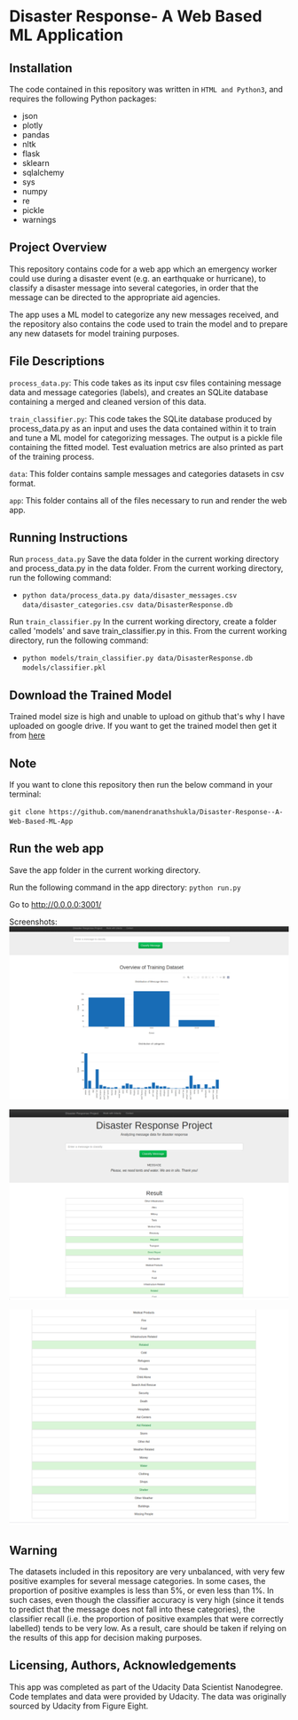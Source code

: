 # Disaster Response- A Web Based ML Application
## Installation
The code contained in this repository was written in `HTML and Python3`, and requires the following Python packages: 
 - json 
 - plotly 
 - pandas 
 - nltk 
 - flask 
 - sklearn 
 - sqlalchemy 
 - sys 
 - numpy 
 - re 
 - pickle 
 - warnings

## Project Overview
This repository contains code for a web app which an emergency worker could use during a disaster event (e.g. an earthquake or hurricane), to classify a disaster message into several categories, in order that the message can be directed to the appropriate aid agencies.

The app uses a ML model to categorize any new messages received, and the repository also contains the code used to train the model and to prepare any new datasets for model training purposes.

## File Descriptions

`process_data.py`: This code takes as its input csv files containing message data and message categories (labels), and creates an SQLite database containing a merged and cleaned version of this data.

`train_classifier.py`: This code takes the SQLite database produced by process_data.py as an input and uses the data contained within it to train and tune a ML model for categorizing messages. The output is a pickle file containing the fitted model. Test evaluation metrics are also printed as part of the training process.

`data`: This folder contains sample messages and categories datasets in csv format.

`app`: This folder contains all of the files necessary to run and render the web app.

## Running Instructions

Run `process_data.py`
Save the data folder in the current working directory and process_data.py in the data folder.
From the current working directory, run the following command: 
- `python data/process_data.py data/disaster_messages.csv data/disaster_categories.csv data/DisasterResponse.db`

Run `train_classifier.py`
In the current working directory, create a folder called 'models' and save train_classifier.py in this.
From the current working directory, run the following command:
- `python models/train_classifier.py data/DisasterResponse.db models/classifier.pkl`

## Download the Trained Model
Trained model size is high and unable to upload on github that's why I have uploaded on google drive. If you want to get the trained model then get it from [here](https://drive.google.com/open?id=1UW-nmPvhnV9bHb1u4BjcFa6gYBSlIVq_)

## Note
If you want to clone this repository then run the below command in your terminal:

`git clone https://github.com/manendranathshukla/Disaster-Response--A-Web-Based-ML-App`

## Run the web app
Save the app folder in the current working directory.

Run the following command in the app directory: 
`python run.py`

Go to http://0.0.0.0:3001/

Screenshots:
!['Screenshot 1: App Home Page'](https://github.com/manendranathshukla/Data-Scientist-Udacity-Nano-Degree/blob/master/Project%202%20-%20Disaster%20Response/image.png)


!['Screenshot 2: App Front Page Screenshot 1'](https://github.com/manendranathshukla/Data-Scientist-Udacity-Nano-Degree/blob/master/Project%202%20-%20Disaster%20Response/output1.png)



![Screenshot 3: App Results Page Screenshot 2](https://github.com/manendranathshukla/Data-Scientist-Udacity-Nano-Degree/blob/master/Project%202%20-%20Disaster%20Response/output2.png)

## Warning
The datasets included in this repository are very unbalanced, with very few positive examples for several message categories. In some cases, the proportion of positive examples is less than 5%, or even less than 1%. In such cases, even though the classifier accuracy is very high (since it tends to predict that the message does not fall into these categories), the classifier recall (i.e. the proportion of positive examples that were correctly labelled) tends to be very low. As a result, care should be taken if relying on the results of this app for decision making purposes.

## Licensing, Authors, Acknowledgements
This app was completed as part of the Udacity Data Scientist Nanodegree. Code templates and data were provided by Udacity. The data was originally sourced by Udacity from Figure Eight.
